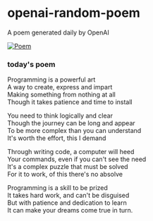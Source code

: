 
# openai-random-poem
 A poem generated daily by OpenAI

[![Poem](https://github.com/fbiego/openai-random-poem/actions/workflows/main.yml/badge.svg)](https://github.com/fbiego/openai-random-poem/actions/workflows/main.yml)

### today's poem  
  
Programming is a powerful art  
A way to create, express and impart  
Making something from nothing at all  
Though it takes patience and time to install  
  
You need to think logically and clear  
Though the journey can be long and appear  
To be more complex than you can understand  
It's worth the effort, this I demand  
  
Through writing code, a computer will heed  
Your commands, even if you can't see the need  
It's a complex puzzle that must be solved  
For it to work, of this there's no absolve  
  
Programming is a skill to be prized  
It takes hard work, and can't be disguised  
But with patience and dedication to learn  
It can make your dreams come true in turn.